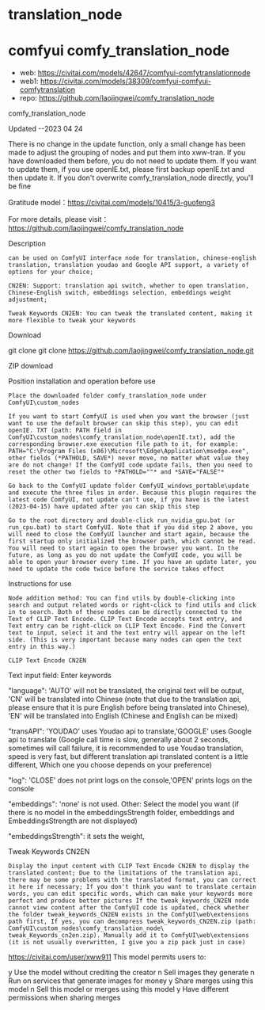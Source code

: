 translation_node
========================
# comfyui comfy_translation_node

* web: https://civitai.com/models/42647/comfyui-comfytranslationnode
* web1: https://civitai.com/models/38309/comfyui-comfyui-comfytranslation
* repo: https://github.com/laojingwei/comfy_translation_node

comfy_translation_node

Updated --2023 04 24

There is no change in the update function, only a small change has been made to adjust the grouping of nodes and put them into xww-tran. If you have downloaded them before, you do not need to update them. If you want to update them, if you use openIE.txt, please first backup openIE.txt and then update it. If you don't overwrite comfy_translation_node directly, you'll be fine

Gratitude model：https://civitai.com/models/10415/3-guofeng3

For more details, please visit：https://github.com/laojingwei/comfy_translation_node

Description

    can be used on ComfyUI interface node for translation, chinese-english translation, translation youdao and Google API support, a variety of options for your choice;

    CN2EN: Support: translation api switch, whether to open translation, Chinese-English switch, embeddings selection, embeddings weight adjustment;

    Tweak Keywords CN2EN: You can tweak the translated content, making it more flexible to tweak your keywords

Download

git clone git clone https://github.com/laojingwei/comfy_translation_node.git

ZIP download

Position installation and operation before use

    Place the downloaded folder comfy_translation_node under ComfyUI\custom_nodes

    If you want to start ComfyUI is used when you want the browser (just want to use the default browser can skip this step), you can edit openIE. TXT (path: PATH field in ComfyUI\custom_nodes\comfy_translation_node\openIE.txt), add the corresponding browser.exe execution file path to it, for example: PATH="C:\Program Files (x86)\Microsoft\Edge\Application\msedge.exe", other fields (*PATHOLD, SAVE*) never move, no matter what value they are do not change! If the ComfyUI code update fails, then you need to reset the other two fields to *PATHOLD=""* and *SAVE="FALSE"*

    Go back to the ComfyUI update folder ComfyUI_windows_portable\update and execute the three files in order. Because this plugin requires the latest code ComfyUI, not update can't use, if you have is the latest (2023-04-15) have updated after you can skip this step

    Go to the root directory and double-click run_nvidia_gpu.bat (or run_cpu.bat) to start ComfyUI. Note that if you did step 2 above, you will need to close the ComfyUI launcher and start again, because the first startup only initialized the browser path, which cannot be read. You will need to start again to open the browser you want. In the future, as long as you do not update the ComfyUI code, you will be able to open your browser every time. If you have an update later, you need to update the code twice before the service takes effect

Instructions for use

    Node addition method: You can find utils by double-clicking into search and output related words or right-click to find utils and click in to search. Both of these nodes can be directly connected to the Text of CLIP Text Encode. CLIP Text Encode accepts text entry, and Text entry can be right-click on CLIP Text Encode. Find the Convert text to input, select it and the text entry will appear on the left side. (This is very important because many nodes can open the text entry in this way.)

    CLIP Text Encode CN2EN

Text input field: Enter keywords

"language": 'AUTO' will not be translated, the original text will be output, 'CN' will be translated into Chinese (note that due to the translation api, please ensure that it is pure English before being translated into Chinese), 'EN' will be translated into English (Chinese and English can be mixed)

"transAPI": 'YOUDAO' uses Youdao api to translate,'GOOGLE' uses Google api to translate (Google call time is slow, generally about 2 seconds, sometimes will call failure, it is recommended to use Youdao translation, speed is very fast, but different translation api translated content is a little different, Which one you choose depends on your preference)

"log": 'CLOSE' does not print logs on the console,'OPEN' prints logs on the console

"embeddings": 'none' is not used. Other: Select the model you want (if there is no model in the embeddingsStrength folder, embeddings and EmbeddingsStrength are not displayed)

"embeddingsStrength": it sets the weight,

Tweak Keywords CN2EN

    Display the input content with CLIP Text Encode CN2EN to display the translated content; Due to the limitations of the translation api, there may be some problems with the translated format, you can correct it here if necessary; If you don't think you want to translate certain words, you can edit specific words, which can make your keywords more perfect and produce better pictures If the tweak_keywords_CN2EN node cannot view content after the ComfyUI code is updated, check whether the folder tweak_keywords_CN2EN exists in the ComfyUI\web\extensions path first, If yes, you can decompress tweak_keywords_CN2EN.zip (path: ComfyUI\custom_nodes\comfy_translation_node\ tweak_Keywords_cn2en.zip). Manually add it to ComfyUI\web\extensions (it is not usually overwritten, I give you a zip pack just in case)
    

https://civitai.com/user/xww911
This model permits users to:

y Use the model without crediting the creator
n Sell images they generate
n Run on services that generate images for money
y Share merges using this model
n Sell this model or merges using this model
y Have different permissions when sharing merges

